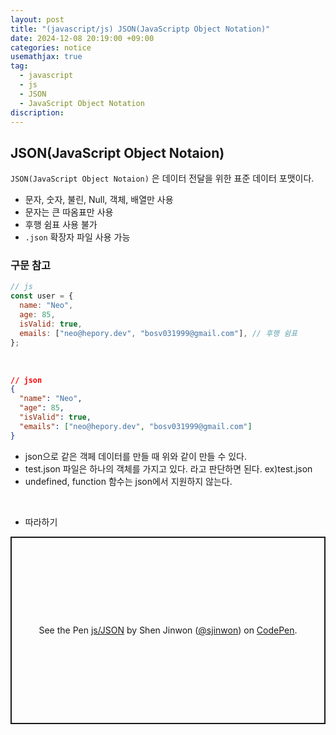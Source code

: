 ```yaml
---
layout: post
title: "(javascript/js) JSON(JavaScriptp Object Notation)"
date: 2024-12-08 20:19:00 +09:00
categories: notice
usemathjax: true
tag:
  - javascript
  - js
  - JSON
  - JavaScript Object Notation
discription:
---
```


## JSON(JavaScript Object Notaion)

`JSON(JavaScript Object Notaion)` 은 데이터 전달을 위한 표준 데이터 포맷이다.

- 문자, 숫자, 불린, Null, 객체, 배열만 사용
- 문자는 큰 따옴표만 사용
- 후행 쉼표 사용 불가
- `.json` 확장자 파일 사용 가능

### 구문 참고

```js
// js
const user = {
  name: "Neo",
  age: 85,
  isValid: true,
  emails: ["neo@hepory.dev", "bosv031999@gmail.com"], // 후행 쉼표
};
```

<br>

```json
// json
{
  "name": "Neo",
  "age": 85,
  "isValid": true,
  "emails": ["neo@hepory.dev", "bosv031999@gmail.com"]
}
```

- json으로 같은 객페 데이터를 만들 때 위와 같이 만들 수 있다.
- test.json 파일은 하나의 객체를 가지고 있다. 라고 판단하면 된다. ex)test.json
- undefined, function 함수는 json에서 지원하지 않는다.

<br>

- 따라하기

<p class="codepen" data-height="300" data-default-tab="js,result" data-slug-hash="PwYNadQ" data-pen-title="js/JSON" data-user="sjinwon" style="height: 300px; box-sizing: border-box; display: flex; align-items: center; justify-content: center; border: 2px solid; margin: 1em 0; padding: 1em;">
  <span>See the Pen <a href="https://codepen.io/sjinwon/pen/PwYNadQ">
  js/JSON</a> by Shen Jinwon (<a href="https://codepen.io/sjinwon">@sjinwon</a>)
  on <a href="https://codepen.io">CodePen</a>.</span>
</p>
<script async src="https://cpwebassets.codepen.io/assets/embed/ei.js"></script>
